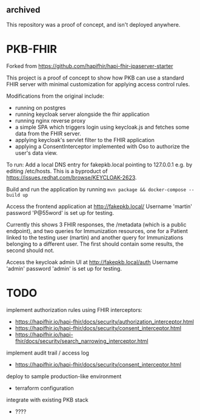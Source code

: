 ## archived
This repository was a proof of concept, and isn't deployed anywhere.

# PKB-FHIR

Forked from https://github.com/hapifhir/hapi-fhir-jpaserver-starter

This project is a proof of concept to show how PKB can use a standard FHIR server with minimal customization for 
applying access control rules.

Modifications from the original include:
- running on postgres
- running keycloak server alongside the fhir application
- running nginx reverse proxy
- a simple SPA which triggers login using keycloak.js and fetches some data from the FHIR server.
- applying keycloak's servlet filter to the FHIR application
- applying a ConsentInterceptor implemented with Oso to authorize the user's data view.

To run: 
Add a local DNS entry for fakepkb.local pointing to 127.0.0.1 e.g. by editing /etc/hosts.
This is a byproduct of https://issues.redhat.com/browse/KEYCLOAK-2623.

Build and run the application by running `mvn package && docker-compose --build up`

Access the frontend application at http://fakepkb.local/
Username 'martin' password 'P@55word' is set up for testing.

Currently this shows 3 FHIR responses, the /metadata (which is a public endpoint), and two queries for Immunization
resources, one for a Patient linked to the testing user (martin) and another query for Immunizations belonging to 
a different user. The first should contain some results, the second should not.

Access the keycloak admin UI at http://fakepkb.local/auth
Username 'admin' password 'admin' is set up for testing.

# TODO
implement authorization rules using FHIR interceptors:

- https://hapifhir.io/hapi-fhir/docs/security/authorization_interceptor.html
- https://hapifhir.io/hapi-fhir/docs/security/consent_interceptor.html
- https://hapifhir.io/hapi-fhir/docs/security/search_narrowing_interceptor.html

implement audit trail / access log

- https://hapifhir.io/hapi-fhir/docs/security/consent_interceptor.html

deploy to sample production-like environment

- terraform configuration

integrate with existing PKB stack

- ????

